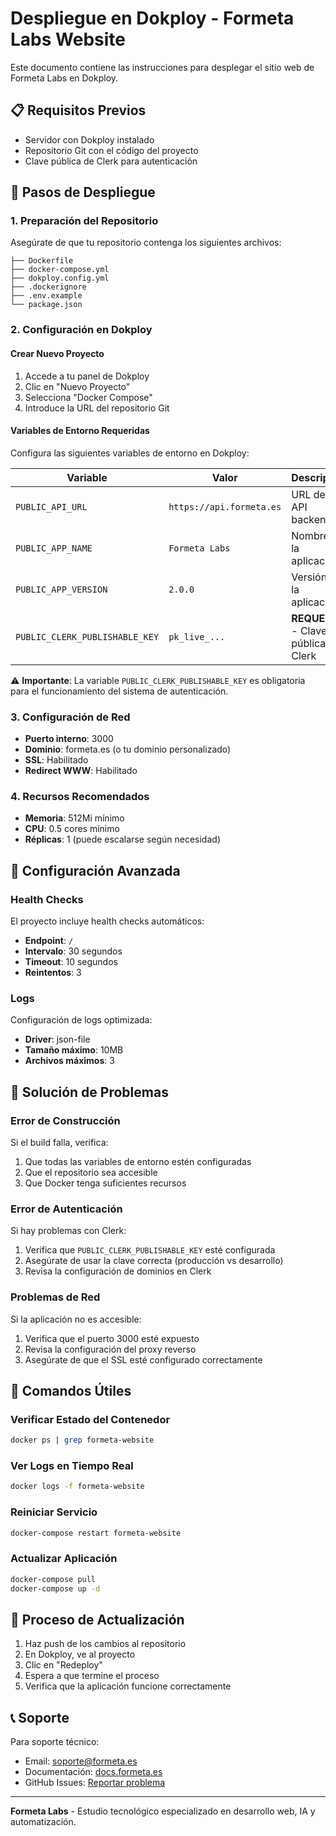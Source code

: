 # Despliegue en Dokploy - Formeta Labs Website

Este documento contiene las instrucciones para desplegar el sitio web de Formeta Labs en Dokploy.

## 📋 Requisitos Previos

- Servidor con Dokploy instalado
- Repositorio Git con el código del proyecto
- Clave pública de Clerk para autenticación

## 🚀 Pasos de Despliegue

### 1. Preparación del Repositorio

Asegúrate de que tu repositorio contenga los siguientes archivos:

```
├── Dockerfile
├── docker-compose.yml
├── dokploy.config.yml
├── .dockerignore
├── .env.example
└── package.json
```

### 2. Configuración en Dokploy

#### Crear Nuevo Proyecto
1. Accede a tu panel de Dokploy
2. Clic en "Nuevo Proyecto"
3. Selecciona "Docker Compose"
4. Introduce la URL del repositorio Git

#### Variables de Entorno Requeridas

Configura las siguientes variables de entorno en Dokploy:

| Variable | Valor | Descripción |
|----------|-------|-------------|
| `PUBLIC_API_URL` | `https://api.formeta.es` | URL de la API backend |
| `PUBLIC_APP_NAME` | `Formeta Labs` | Nombre de la aplicación |
| `PUBLIC_APP_VERSION` | `2.0.0` | Versión de la aplicación |
| `PUBLIC_CLERK_PUBLISHABLE_KEY` | `pk_live_...` | **REQUERIDA** - Clave pública de Clerk |

⚠️ **Importante**: La variable `PUBLIC_CLERK_PUBLISHABLE_KEY` es obligatoria para el funcionamiento del sistema de autenticación.

### 3. Configuración de Red

- **Puerto interno**: 3000
- **Dominio**: formeta.es (o tu dominio personalizado)
- **SSL**: Habilitado
- **Redirect WWW**: Habilitado

### 4. Recursos Recomendados

- **Memoria**: 512Mi mínimo
- **CPU**: 0.5 cores mínimo
- **Réplicas**: 1 (puede escalarse según necesidad)

## 🔧 Configuración Avanzada

### Health Checks

El proyecto incluye health checks automáticos:
- **Endpoint**: `/`
- **Intervalo**: 30 segundos
- **Timeout**: 10 segundos
- **Reintentos**: 3

### Logs

Configuración de logs optimizada:
- **Driver**: json-file
- **Tamaño máximo**: 10MB
- **Archivos máximos**: 3

## 🐛 Solución de Problemas

### Error de Construcción

Si el build falla, verifica:
1. Que todas las variables de entorno estén configuradas
2. Que el repositorio sea accesible
3. Que Docker tenga suficientes recursos

### Error de Autenticación

Si hay problemas con Clerk:
1. Verifica que `PUBLIC_CLERK_PUBLISHABLE_KEY` esté configurada
2. Asegúrate de usar la clave correcta (producción vs desarrollo)
3. Revisa la configuración de dominios en Clerk

### Problemas de Red

Si la aplicación no es accesible:
1. Verifica que el puerto 3000 esté expuesto
2. Revisa la configuración del proxy reverso
3. Asegúrate de que el SSL esté configurado correctamente

## 📝 Comandos Útiles

### Verificar Estado del Contenedor
```bash
docker ps | grep formeta-website
```

### Ver Logs en Tiempo Real
```bash
docker logs -f formeta-website
```

### Reiniciar Servicio
```bash
docker-compose restart formeta-website
```

### Actualizar Aplicación
```bash
docker-compose pull
docker-compose up -d
```

## 🔄 Proceso de Actualización

1. Haz push de los cambios al repositorio
2. En Dokploy, ve al proyecto
3. Clic en "Redeploy"
4. Espera a que termine el proceso
5. Verifica que la aplicación funcione correctamente

## 📞 Soporte

Para soporte técnico:
- Email: soporte@formeta.es
- Documentación: [docs.formeta.es](https://docs.formeta.es)
- GitHub Issues: [Reportar problema](https://github.com/tu-usuario/formeta-website/issues)

---

**Formeta Labs** - Estudio tecnológico especializado en desarrollo web, IA y automatización.